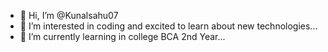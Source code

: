- 👋 Hi, I’m @Kunalsahu07
- 👀 I’m interested in coding and excited to learn about new technologies...
- 🌱 I’m currently learning in college BCA 2nd Year...



<!---
Kunalsahu07/Kunalsahu07 is a ✨ special ✨ repository because its `README.md` (this file) appears on your GitHub profile.
You can click the Preview link to take a look at your changes.
--->
